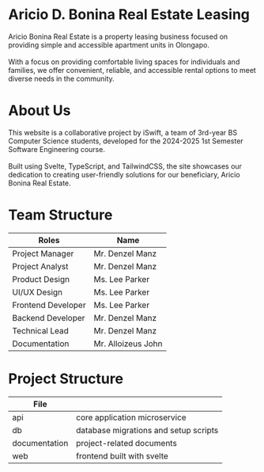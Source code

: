 #  Aricio D. Bonina Real Estate Leasing

Aricio Bonina Real Estate is a property leasing business focused on providing simple and accessible apartment units in Olongapo.<br><br>
With a focus on providing comfortable living spaces for individuals and families, we offer convenient, reliable, and accessible rental options to meet diverse needs in the community.

# About Us

This website is a collaborative project by iSwift, a team of 3rd-year BS Computer Science students, developed for the 2024-2025 1st Semester Software Engineering course.<br><br>
Built using Svelte, TypeScript, and TailwindCSS, the site showcases our dedication to creating user-friendly solutions for our beneficiary, Aricio Bonina Real Estate.


# Team Structure

| Roles                             | Name                |                                                                                                                             
| --------------------------------- | ------------------- |
| Project Manager                   | Mr. Denzel Manz     |
| Project Analyst                   | Mr. Denzel Manz     |
| Product Design                    | Ms. Lee Parker      |
| UI/UX Design                      | Ms. Lee Parker      |
| Frontend Developer                | Ms. Lee Parker      |
| Backend Developer                 | Mr. Denzel Manz     |
| Technical Lead                    | Mr. Denzel Manz     |
| Documentation                     | Mr. Alloizeus John  |

# Project Structure

| File            |                                       |
| --------------- | ------------------------------------- |
| api             | core application microservice         |
| db              | database migrations and setup scripts |
| documentation   | project-related documents             |
| web             | frontend built with svelte            |
